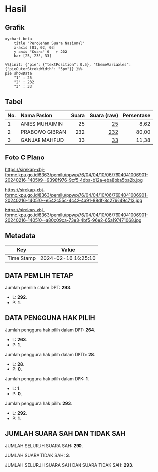 # Hasil

## Grafik

```mermaid
xychart-beta
    title "Perolehan Suara Nasional"
    x-axis [01, 02, 03]
    y-axis "Suara" 0 --> 232
    bar [25, 232, 33]
```

```mermaid
%%{init: {"pie": {"textPosition": 0.5}, "themeVariables": {"pieOuterStrokeWidth": "5px"}} }%%
pie showData
    "1" : 25
    "2" : 232
    "3" : 33
```

## Tabel

| No. | Nama Paslon    | Suara | Suara (raw) | Persentase |
|:--- |:-------------- | -----:| -----------:| ----------:|
| 1   | ANIES MUHAIMIN | 25    | [25][p-1]   | 8,62       |
| 2   | PRABOWO GIBRAN | 232   | [232][p-2]  | 80,00      |
| 3   | GANJAR MAHFUD  | 33    | [33][p-3]   | 11,38      |


[p-1]: https://github.com/gigit-pemilu/pemilu-2024/blob/main/pilpres/hitung-suara/sub/76-sulawesi-barat/sub/04-polewali-mandar/sub/04-polewali/sub/1006-pekkabata/sub/901-tps/sub/paslon-1.txt
[p-2]: https://github.com/gigit-pemilu/pemilu-2024/blob/main/pilpres/hitung-suara/sub/76-sulawesi-barat/sub/04-polewali-mandar/sub/04-polewali/sub/1006-pekkabata/sub/901-tps/sub/paslon-2.txt
[p-3]: https://github.com/gigit-pemilu/pemilu-2024/blob/main/pilpres/hitung-suara/sub/76-sulawesi-barat/sub/04-polewali-mandar/sub/04-polewali/sub/1006-pekkabata/sub/901-tps/sub/paslon-3.txt

## Foto C Plano

https://sirekap-obj-formc.kpu.go.id/8363/pemilu/ppwp/76/04/04/10/06/7604041006901-20240216-140509--9398f976-9cf5-4dba-b12a-eba8bba5ba2b.jpg

https://sirekap-obj-formc.kpu.go.id/8363/pemilu/ppwp/76/04/04/10/06/7604041006901-20240216-140510--e542c55c-4c42-4a91-88df-8c276649c713.jpg

https://sirekap-obj-formc.kpu.go.id/8363/pemilu/ppwp/76/04/04/10/06/7604041006901-20240216-140510--a80c09ca-73e3-4bf5-96e2-65a197471068.jpg


## Metadata

| Key        | Value               |
| ---------- | ------------------- |
| Time Stamp | 2024-02-16 16:25:10 |


## DATA PEMILIH TETAP

Jumlah pemilih dalam DPT: **293**.
 * L: **292**.
 * P: **1**.

## DATA PENGGUNA HAK PILIH

Jumlah pengguna hak pilih dalam DPT: **264**.
 * L: **263**.
 * P: **1**.

Jumlah pengguna hak pilih dalam DPTb: **28**.
 * L: **28**.
 * P: **0**.

Jumlah pengguna hak pilih dalam DPK: **1**.
 * L: **1**.
 * P: **0**.

Jumlah pengguna hak pilih: **293**.
 * L: **292**.
 * P: **1**.

## JUMLAH SUARA SAH DAN TIDAK SAH

JUMLAH SELURUH SUARA SAH: **290**.

JUMLAH SUARA TIDAK SAH: **3**.

JUMLAH SELURUH SUARA SAH DAN SUARA TIDAK SAH: **293**.


